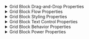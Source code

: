<details>
<summary>Grid Block Drag-and-Drop Properties</summary>

- **drag=**width height
- **drop=**x y | topleft | top | topright | left | center | right | bottomleft | bottom | bottomright

</details>

<details>
<summary>Grid Block Flow Properties</summary>

- **flow=**col | row | stack

</details>

<details>
<summary>Grid Block Styling Properties</summary>

- **bg=**color
- **bg=**path/to/image.file _opacity _color
- **pad=**top right bottom left
- **border=**width style color
- **set=**space-separated-css-style-names

</details>

<details>
<summary>Grid Block Text Control Properties</summary>

- **fit=**0.1..9.99
- **font=**font-family

</details>

<details>
<summary>Grid Block Behavior Properties</summary>

- **animate=**slideup | slidedown | slideleft | slideright | tada | flip | fadein | fadeout
- **animate=**bounceup | bouncedown | bounceleft | bounceright | speedleft | speedright
- **audio=**path/to/sound.file
- **stretch=**true
- **sync=**true | false | index 

</details>

<details>
<summary>Grid Block Power Properties</summary>

- **opacity=**0.1..1
- **rotate=**0..360
- **skewx=**0..360
- **skewy=**0..360
- **filter=**blur | bright | contrast | grayscale | hue | invert | saturate | sepia

</details>



